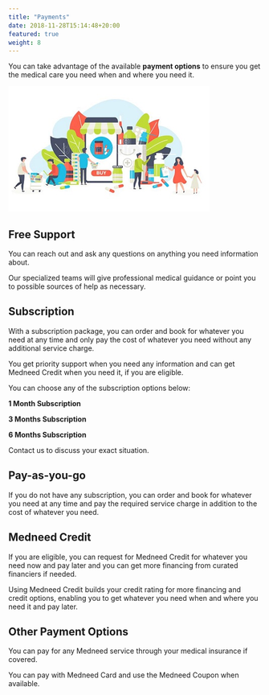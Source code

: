 ```yaml
---
title: "Payments"
date: 2018-11-28T15:14:48+20:00 
featured: true
weight: 8
---
```


You can take advantage of the available **payment options** to ensure you get the medical care you need when and where you need it.

![Some medicines](/images/illustrations/med-work.jpg)


## Free Support
You can reach out and ask any questions on anything you need information about. 

Our specialized teams will give professional medical guidance or point you to possible sources of help as necessary. 

## Subscription
With a subscription package, you can order and book for whatever you need at any time and only pay the cost of whatever you need without any additional service charge.

You get priority support when you need any information and can get Medneed Credit when you need it, if you are eligible.

You can choose any of the subscription options below:

**1 Month Subscription**

**3 Months Subscription**

**6 Months Subscription**

Contact us to discuss your exact situation.

## Pay-as-you-go 
If you do not have any subscription, you can order and book for whatever you need at any time and pay the required service charge in addition to the cost of whatever you need. 

## Medneed Credit 
If you are eligible, you can request for Medneed Credit for whatever you need now and pay later and you can get more financing from curated financiers if needed.

Using Medneed Credit builds your credit rating for more financing and credit options, enabling you to get whatever you need when and where you need it and pay later.

## Other Payment Options
You can pay for any Medneed service through your medical insurance if covered.

You can pay with Medneed Card and use the Medneed Coupon when available.
